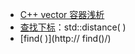 - [C++ vector 容器浅析](https://www.runoob.com/w3cnote/cpp-vector-container-analysis.html)
- [查找下标](https://blog.csdn.net/leonardohaig/article/details/81484372)：std::distance( )
- [find( )](http:// find()/)